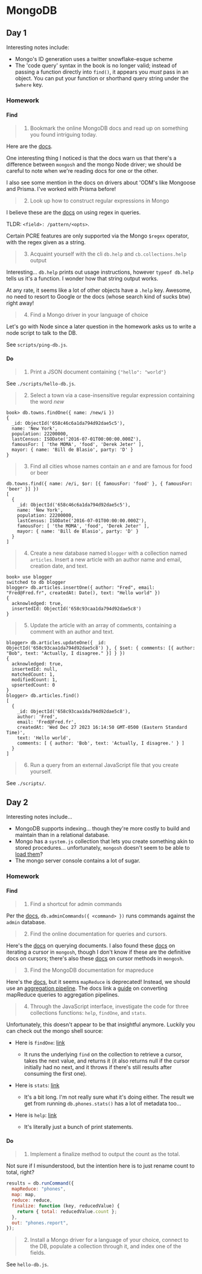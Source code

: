 # MongoDB

## Day 1
Interesting notes include:
- Mongo's ID generation uses a twitter snowflake-esque scheme
- The 'code query' syntax in the book is no longer valid; instead of passing a
  function directly into `find()`, it appears you _must_ pass in an object. You
  can put your function or shorthand query string under the `$where` key.

### Homework
#### Find
> 1. Bookmark the online MongoDB docs and read up on something you found intriguing today.

Here are the [docs](https://www.mongodb.com/docs/manual/).

One interesting thing I noticed is that the docs warn us that there's a
difference between `mongosh` and the mongo Node driver; we should be careful to
note when we're reading docs for one or the other.

I also see some mention in the docs on drivers about 'ODM's like Mongoose and
Prisma. I've worked with Prisma before!


> 2. Look up how to construct regular expressions in Mongo

I believe these are the
[docs](https://www.mongodb.com/docs/current/reference/operator/query/regex/) on
using regex in queries.

TLDR: `<field>: /pattern/<opts>`. 

Certain PCRE features are only supported via the Mongo `$regex` operator, with
the regex given as a string.

> 3. Acquaint yourself with the cli `db.help` and `cb.collections.help` output

Interesting... `db.help` prints out usage instructions, however `typeof
db.help` tells us it's a function. I wonder how that string output works.

At any rate, it seems like a lot of other objects have a `.help` key. Awesome,
no need to resort to Google or the docs (whose search kind of sucks btw) right
away!

> 4. Find a Mongo driver in your language of choice

Let's go with Node since a later question in the homework asks us to write a
node script to talk to the DB.

See `scripts/ping-db.js`.

#### Do
> 1. Print a JSON document containing `{"hello": "world"}`

See `./scripts/hello-db.js`.

> 2. Select a town via a case-insensitive regular expression containing the
>    word _new_

```
book> db.towns.findOne({ name: /new/i })
{
  _id: ObjectId('658c46c6a1da794d92dae5c5'),
  name: 'New York',
  population: 22200000,
  lastCensus: ISODate('2016-07-01T00:00:00.000Z'),
  famousFor: [ 'the MOMA', 'food', 'Derek Jeter' ],
  mayor: { name: 'Bill de Blasio', party: 'D' }
}
```

> 3. Find all cities whose names contain an _e_ and are famous for food or beer

```
db.towns.find({ name: /e/i, $or: [{ famousFor: 'food' }, { famousFor: 'beer' }] })
[
  {
    _id: ObjectId('658c46c6a1da794d92dae5c5'),
    name: 'New York',
    population: 22200000,
    lastCensus: ISODate('2016-07-01T00:00:00.000Z'),
    famousFor: [ 'the MOMA', 'food', 'Derek Jeter' ],
    mayor: { name: 'Bill de Blasio', party: 'D' }
  }
]
```

> 4. Create a new database named `blogger` with a collection named `articles`.
>    Insert a new article with an author name and email, creation date, and
>    text.

```
book> use blogger
switched to db blogger
blogger> db.articles.insertOne({ author: "Fred", email: "Fred@Fred.fr", createdAt: Date(), text: "Hello world" })
{
  acknowledged: true,
  insertedId: ObjectId('658c93caa1da794d92dae5c8')
}
```

> 5. Update the article with an array of comments, containing a comment with an
>    author and text.

```
blogger> db.articles.updateOne({ _id: ObjectId('658c93caa1da794d92dae5c8') }, { $set: { comments: [{ author: "Bob", text: "Actually, I disagree." }] } })
{
  acknowledged: true,
  insertedId: null,
  matchedCount: 1,
  modifiedCount: 1,
  upsertedCount: 0
}
blogger> db.articles.find()
[
  {
    _id: ObjectId('658c93caa1da794d92dae5c8'),
    author: 'Fred',
    email: 'Fred@Fred.fr',
    createdAt: 'Wed Dec 27 2023 16:14:50 GMT-0500 (Eastern Standard Time)',
    text: 'Hello world',
    comments: [ { author: 'Bob', text: 'Actually, I disagree.' } ]
  }
]
```

> 6. Run a query from an external JavaScript file that you create yourself.

See `./scripts/`.

## Day 2
Interesting notes include...
- MongoDB supports indexing... though they're more costly to build and maintain
  than in a relational database.
- Mongo has a `system.js` collection that lets you create something akin to stored procedures... unfortunately, `mongosh` doesn't seem to be able to [load them](https://www.mongodb.com/community/forums/t/functions-implementation-and-understanding/15150/3)?
- The mongo server console contains a lot of sugar.

### Homework
#### Find

> 1. Find a shortcut for admin commands

Per the [docs](https://www.mongodb.com/docs/manual/reference/command/),
`db.adminCommands({ <command> })` runs commands against the `admin` database.

> 2. Find the online documentation for queries and cursors.

Here's the
[docs](https://www.mongodb.com/docs/manual/tutorial/query-documents/) on
querying documents. I also found these
[docs](https://www.mongodb.com/docs/manual/tutorial/iterate-a-cursor/#cursor-information)
on iterating a cursor in `mongosh`, though I don't know if these are the
definitive docs on cursors; there's also these
[docs](https://www.mongodb.com/docs/manual/reference/method/js-cursor/) on
cursor methods in `mongosh`.

> 3. Find the MongoDB documentation for mapreduce

Here's the
[docs](https://www.mongodb.com/docs/manual/reference/method/db.collection.mapReduce/),
but it seems `mapReduce` is deprecated! Instead, we should use an [aggregation
pipeline](https://www.mongodb.com/docs/manual/core/aggregation-pipeline/#std-label-aggregation-pipeline).
The docs link a
[guide](https://www.mongodb.com/docs/manual/reference/map-reduce-to-aggregation-pipeline/)
on converting mapReduce queries to aggregation pipelines.

> 4. Through the JavaScript interface, investigate the code for three collections functions: `help`, `findOne`, and `stats`.

Unfortunately, this doesn't appear to be that insightful anymore. Luckily you can check out the mongo shell source:

- Here is `findOne`:
  [link](https://github.com/mongodb/mongo/blob/65a540a72542650d4f52adefa248f94effe92c38/src/mongo/shell/collection.js#L262)
    - It runs the underlying `find` on the collection to retrieve a cursor,
      takes the next value, and returns it (it also returns null if the cursor
      initially had no next, and it throws if there's still results after
      consuming the first one).

- Here is `stats`: [link](https://github.com/mongodb/mongo/blob/65a540a72542650d4f52adefa248f94effe92c38/src/mongo/shell/collection.js#L859)
    - It's a bit long. I'm not really sure what it's doing either. The result
      we get from running `db.phones.stats()` has a lot of metadata too...
- Here is `help`:
  [link](https://github.com/mongodb/mongo/blob/65a540a72542650d4f52adefa248f94effe92c38/src/mongo/shell/collection.js#L39)
    - It's literally just a bunch of print statements.

#### Do

> 1. Implement a finalize method to output the count as the total.

Not sure if I misunderstood, but the intention here is to just rename count to total, right?

```js
results = db.runCommand({
  mapReduce: "phones",
  map: map,
  reduce: reduce,
  finalize: function (key, reducedValue) {
    return { total: reducedValue.count };
  },
  out: "phones.report",
});
```

> 2. Install a Mongo driver for a language of your choice, connect to the DB,
>    populate a collection through it, and index one of the fields.

See `hello-db.js`.
